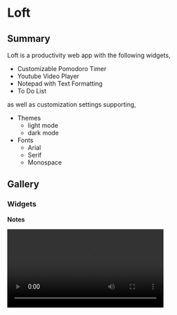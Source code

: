 # Loft

## Summary

Loft is a productivity web app with the following widgets,

- Customizable Pomodoro Timer
- Youtube Video Player
- Notepad with Text Formatting
- To Do List

as well as customization settings supporting,

- Themes
  - light mode
  - dark mode
- Fonts
  - Arial
  - Serif
  - Monospace

## Gallery

### Widgets
**Notes**

<video src='https://github.com/csesoc/trainee-3-22t3/blob/hari-documentation/video_player_video.mp4' width=360> </video>
